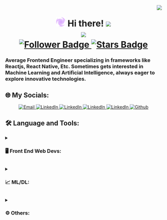 <!-- Base Template
**Chiyobiya/Chiyobiya** is a ✨ _special_ ✨ repository because its `README.md` (this file) appears on your GitHub profile.

Here are some ideas to get you started:

- 🔭 I’m currently working on ...
- 🌱 I’m currently learning ...
- 👯 I’m looking to collaborate on ...
- 🤔 I’m looking for help with ...
- 💬 Ask me about ...
- 📫 How to reach me: ...
- 😄 Pronouns: ...
- ⚡ Fun fact: ...
-->

<!---------- Headline ---------->

<img align="right" src="https://visitor-badge.laobi.icu/badge?page_id=Chiyobiya.Chiyobiya" />
<h1 align="center">
    <img src="https://github.com/Chiyobiya/Chiyobiya/blob/main/Electro-logo.png" width="30"/>
    Hi there!
    <img src="https://em-content.zobj.net/source/noto-emoji-animations/344/waving-hand_1f44b.gif" width="35" />
    <br/>
    <img src="https://readme-typing-svg.herokuapp.com/?font=Poppins&size=35&center=true&vCenter=true&width=500&height=70&duration=4000&lines=I'm+Audhy+Brilliant+Pratama;+A.K.A+Chiyobiya!;"/>
    <br/>
    <a href="https://github.com/Chiyobiya/followers">
        <img src="https://img.shields.io/github/followers/Chiyobiya?style=social" alt="Follower Badge"/>
    </a>
    <a href="https://github.com/Chiyobiya/Chiyobiya/stargazers">
        <img src="https://img.shields.io/github/stars/Chiyobiya?affiliations=OWNER&style=social" alt="Stars Badge"/>
    </a>
</h1>

<!---------- Description ---------->

<h3 align="left">Average Frontend Engineer specializing in frameworks like Reactjs, React Native, Etc. Sometimes gets interested in Machine Learning and Artificial Intelligence, always eager to explore innovative technologies.</h3>

## 🌐 My Socials:

<p align="center">
    <a href="mailto:audhybrilliant@gmail.com">
        <img height="30px" alt="Email" title="Email" src="https://img.shields.io/badge/Email-D14836?logo=gmail&logoColor=white" />
    </a>
    <a href="https://instagram.com/audhybrilliantp">
        <img height="30px" alt="LinkedIn" title="LinkedIn" src="https://img.shields.io/badge/Instagram-%23E4405F.svg?logo=Instagram&logoColor=white"/>
    </a>
    <a href="https://linkedin.com/in/audhypratama">
        <img height="30px" alt="LinkedIn" title="LinkedIn" src="https://img.shields.io/badge/LinkedIn-%230077B5.svg?logo=linkedin&logoColor=white"/>
        </a>
    <a href="https://stackoverflow.com/users/29970199">
        <img height="30px" alt="LinkedIn" title="LinkedIn" src="https://img.shields.io/badge/-Stackoverflow-FE7A16?logo=stack-overflow&logoColor=white"/>
    </a>
    <a href="https://codepen.io/Audhy-Pratama">
        <img height="30px" alt="LinkedIn" title="LinkedIn" src="https://img.shields.io/badge/Codepen-000000?logo=codepen&logoColor=white"/>
    </a>
    <a href="https://github.com/Chiyobiya">
        <img height="30px" alt="Github" title="LinkedIn" src="https://img.shields.io/badge/GitHub-181717?logo=github&logoColor=white"/>
    </a>
</p>

<!---------- Language and Tools ---------->

## 🛠️ Language and Tools:

<details>
<summary>
    <h3>🖥️ Front End Web Devs:</h3>
</summary>
<img align="left" alt="HTML5" width="30px" style="padding-right:10px;" src="https://cdn.jsdelivr.net/gh/devicons/devicon@latest/icons/html5/html5-original.svg" />
<img align="left" alt="CSS3" width="30px" style="padding-right:10px;" src="https://cdn.jsdelivr.net/gh/devicons/devicon@latest/icons/css3/css3-original.svg" />
<img align="left" alt="JavaScript" width="30px" style="padding-right:10px;" src="https://cdn.jsdelivr.net/gh/devicons/devicon@latest/icons/javascript/javascript-original.svg" />
<img align="left" alt="NodeJS" width="30px" style="padding-right:10px;" src="https://cdn.jsdelivr.net/gh/devicons/devicon@latest/icons/nodejs/nodejs-original-wordmark.svg" />
<img align="left" alt="Jquerry" width="30px" style="padding-right:10px;" src="https://cdn.jsdelivr.net/gh/devicons/devicon@latest/icons/jquery/jquery-original.svg" />
<img align="left" alt="NPM" width="30px" style="padding-right:10px;" src="https://cdn.jsdelivr.net/gh/devicons/devicon@latest/icons/npm/npm-original-wordmark.svg" />
<img align="left" alt="ReactJS" width="30px" style="padding-right:10px;" src="https://cdn.jsdelivr.net/gh/devicons/devicon@latest/icons/react/react-original.svg" />
<img align="left" alt="ReactBoostrap" width="30px" style="padding-right:10px;" src="https://cdn.jsdelivr.net/gh/devicons/devicon@latest/icons/reactbootstrap/reactbootstrap-original.svg" />
<img align="left" alt="ReactRouter" width="30px" style="padding-right:10px;" src="https://cdn.jsdelivr.net/gh/devicons/devicon@latest/icons/reactrouter/reactrouter-original.svg" />
<img align="left" alt="ReactNavigation" width="30px" style="padding-right:10px;" src="https://cdn.jsdelivr.net/gh/devicons/devicon@latest/icons/reactnavigation/reactnavigation-original.svg" />
<img align="left" alt="Axios" width="30px" style="padding-right:10px;" src="https://cdn.jsdelivr.net/gh/devicons/devicon@latest/icons/axios/axios-plain.svg" />
<img align="left" alt="Redux" width="30px" style="padding-right:10px;" src="https://cdn.jsdelivr.net/gh/devicons/devicon@latest/icons/redux/redux-original.svg" />
<img align="left" alt="MaterialUI" width="30px" style="padding-right:10px;" src="https://cdn.jsdelivr.net/gh/devicons/devicon@latest/icons/materialui/materialui-original.svg" />
<img align="left" alt="Postman" width="30px" style="padding-right:10px;" src="https://cdn.jsdelivr.net/gh/devicons/devicon@latest/icons/postman/postman-original.svg" />
<img align="left" alt="Vercel" width="30px" style="padding-right:10px;" src="https://cdn.jsdelivr.net/gh/devicons/devicon@latest/icons/vercel/vercel-original.svg" />
</details>
<br/>

<details>
<summary>
    <h3>📈 ML/DL:</h3>
</summary>
<img align="left" alt="Python" width="30px" style="padding-right:10px;" src="https://cdn.jsdelivr.net/gh/devicons/devicon@latest/icons/python/python-original.svg" />
<img align="left" alt="NumPy" width="30px" style="padding-right:10px;" src="https://cdn.jsdelivr.net/gh/devicons/devicon@latest/icons/numpy/numpy-original.svg" />
<img align="left" alt="Pandas" width="30px" style="padding-right:10px;" src="https://cdn.jsdelivr.net/gh/devicons/devicon@latest/icons/pandas/pandas-original.svg" />
<img align="left" alt="Matplotlib" width="30px" style="padding-right:10px;" src="https://cdn.jsdelivr.net/gh/devicons/devicon@latest/icons/matplotlib/matplotlib-original.svg" />
<img align="left" alt="Pytorch" width="30px" style="padding-right:10px;" src="https://cdn.jsdelivr.net/gh/devicons/devicon@latest/icons/pytorch/pytorch-original.svg" />
<img align="left" alt="Anaconda" width="30px" style="padding-right:10px;" src="https://cdn.jsdelivr.net/gh/devicons/devicon@latest/icons/anaconda/anaconda-original.svg" />
</details>

<br/>

<details>
<summary>
    <h3>⚙️ Others:</h3>
</summary>
<img align="left" alt="Markdown" width="30px" style="padding-right:10px;" src="https://cdn.jsdelivr.net/gh/devicons/devicon@latest/icons/markdown/markdown-original.svg" />
<img align="left" alt="Figma" width="30px" style="padding-right:10px;" src="https://cdn.jsdelivr.net/gh/devicons/devicon@latest/icons/figma/figma-original.svg" />
<img align="left" alt="Git" width="30px" style="padding-right:10px;" src="https://cdn.jsdelivr.net/gh/devicons/devicon@latest/icons/git/git-original.svg" />
<img align="left" alt="Jira" width="30px" style="padding-right:10px;" src="https://cdn.jsdelivr.net/gh/devicons/devicon@latest/icons/jira/jira-original.svg" />
<img align="left" alt="Blender" width="30px" style="padding-right:10px;" src="https://cdn.jsdelivr.net/gh/devicons/devicon@latest/icons/blender/blender-original.svg" />
<img align="left" alt="Bash" width="30px" style="padding-right:10px;" src="https://cdn.jsdelivr.net/gh/devicons/devicon@latest/icons/bash/bash-original.svg" />
<img align="left" alt="Canva" width="30px" style="padding-right:10px;" src="https://cdn.jsdelivr.net/gh/devicons/devicon@latest/icons/canva/canva-original.svg" />
</details>

<br/>
